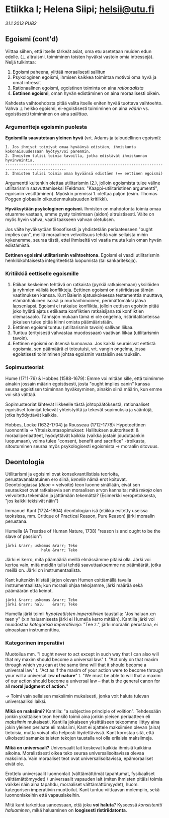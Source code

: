 # Etiikka I; Helena Siipi; helsii@utu.fi #
*31.1.2013 PUB2*

## Egoismi (cont'd) ##

Viittaa siihen, että itselle tärkeät asiat, oma etu asetetaan muiden edun edelle. (&perp; altruismi, toimiminen toisten hyväksi vastoin omia intressejä). Neljä tulkintaa:

1. Egoismi paheena, ylittää moraalisesti sallitun
2. Psykologinen egoismi, ihmisen kaikkea toimintaa motivoi oma hyvä ja omat intressit
3. Rationaalinen egoismi, egoistinen toiminta on aina _rationaalista_
4. **Eettinen egoismi**, oman hyvän edistäminen on aina moraalisesti oikein.

Kahdesta vaihtoehdosta pitää valita itselle eniten hyvää tuottava vaihtoehto. Vahva &perp; heikko egoismi, ei-egoistisesti toimiminen on aina *väärin* vs. egoistisesti toimiminen on aina *sallittua*. 

### Argumentteja egoismin puolesta ###

**Egoismilla saavutetaan yleinen hyvä** (vrt. Adams ja taloudellinen egoismi):

    1. Jos ihmiset toimivat omaa hyväänsä edistäen, ihmiskunta kokonaisuudessaan hyötyy/voi paremmin.
    2. Ihmisten tulisi toimia tavoilla, jotka edistävät ihmiskunnan hyvinvointia.
    -------------------------------------------------------------------------------------------------
    3. Ihmisten tulisi toimia omaa hyväänsä edistäen (== eettinen egoismi)

Argumentti kuitenkin olettaa utilitarismin (2.), jolloin egoismista tulee väline utilitarismin saavuttamiseksi (Feldman: "Kaappi-utilitaristinen argumentti", egoismin vesittäminen). Myöskin premissi 1. olettaa paljon (esim. Thomas Poggen globaalin oikeudenmukaisuuden kritiikki).

**Hyväksytään psykologinen egoismi.** Ihmisten on mahdotonta toimia omaa etuamme vastaan, emme pysty toimimaan (aidon) altruistisesti. Väite on myös hyvin vahva, vaatii taakseen vahvan oletuksen. 

Jos väite hyväksytään filosofisesti ja yhdistetään periaateeseen "ought implies can", meillä moraalinen velvollisuus tehdä vain sellaista mihin kykenemme, seuraa tästä, ettei ihmiseltä voi vaatia muuta kuin oman hyvän edistämistä.

**Eettinen egoisimi utilitarismin vaihtoehtona.** Egoismi ei vaadi utilitarismin henkilökohtaisesta integriteetistä luopumista (tai sankaritekoja). 

### Kritiikkiä eettiselle egoismille ###

1. Etiikan keskeinen tehtävä on ratkaista (pyrkiä ratkaisemaan) yksilöiden ja ryhmien välisiä konflikteja. Eettinen egoismi on ristiriidassa tämän vaatimuksen kanssa. Kurt Baierin ajatuskokeessa testamenttia muuttava, elämänhaluinen isoisä ja murhanhimoinen, perimättömäksi jäävä lapsenlapsi. Egoismi ei ratkaise konfliktia, jolloin eettisen egoistin pitää joko hylätä ajatus etiikasta konfliktien ratkaisijana _tai_ konfliktien olemassaolo. Tännsjön mukaan tämä ei ole ongelma, ristiriitatilanteissa jokaisen tulee pitää kiinni omista päämääristään.
2. Eettinen egoismi tuntuu (utilitarismin tavoin) sallivan liikaa.
3. Tuntuu (erityisesti vahvastaa muodossaan) vaativan liikaa (utilitarismin tavoin). 
4. Eettinen egoismi on itsensä kumoavaa. Jos kaikki seuraisivat eettistä egoismia, sen päämäärä ei toteutuisi, vrt. vangin ongelma, jossa egoistisesti toimiminen johtaa egoismin vastaisiin seurauksiin.

### Sopimusteoriat ###

Hume (1711-76) &amp; Hobbes (1588-1679): Emme voi mitään sille, että toimimme ainakin jossain määrin egoistisesti, josta "ought implies canin" kanssa seuraa egoistisen toiminnan hyväksyminen, ainakin siinä määrin, kun emme voi sitä välttää.

Sopimusteoriat lähtevät liikkeelle tästä johtopäätöksestä, rationaaliset egoistiset toimijat tekevät yhteistyötä ja tekevät sopimuksia ja sääntöjä, jotka hyödyttävät kaikkia. 

Hobbes, Locke (1632-1704) ja Rousseau (1712-1778): Hypoteettinen luonnontila &rarr; Yhteiskuntasopimukset: Hallituksen auktoriteetti &amp; moraaliperiaatteet, hyödyttävät kaikkia (vaikka jostain joudutaankin luopumaan), voima tulee "consent, benefit and sacrifice" -troikasta, sitoutuminen seuraa myös psykologisesti egoismista &rarr; moraalin sitovuus.

## Deontologia ##

Utilitarismi ja egoisimi ovat konsekvantilistisia teorioita, perustavanalaatuinen ero siinä, _kenelle_ nämä erot koituvat.  
Deontologiassa (_deon_ = velvoite) teon luonne sinällään, eivät sen seuraukset ovat ratkaisevia sen moraalisen arvon kannalta; mitä _tekoja_ olen velvoitettu tekemään ja jättämään tekemättä? (Esimerkki veropetoksesta, "jos kaikki tekisivät näin")

Immanuel Kant (1724-1804) deontologian isä (etiikka esitetty useissa teoksissa, mm. Critique of Practical Reason, Pure Reason) järki moraalin perustana.

Humella (A Treatise of Human Nature, 1738) "reason is and ought to be the slave of passion":

    järki &rarr; uskomus &rarr; Teko
                    halu &rarr; Teko

Järki ei kerro, mitä päämääriä meillä elmässämme pitäisi olla. Järki voi kertoa vain, mitä meidän tulisi tehdä saavuttaaksemme ne päämäärät, jotka meillä on. Järki on instrumentaalista.

Kant kuitenkin kiistää järjen olevan Humen esittämällä tavalla instrumentaalista; kun moraali ohjaa tekojamme, järki määrää sekä päämäärän että keinot.

    järki &rarr; uskomus &rarr; Teko
    järki &rarr; halu    &rarr; Teko

Humella järki toimii *hypoteettisten imperatiivien* taustalla: "Jos haluan x:n teen y" (x:n haluamisesta järki ei Humella kerro mitään). Kantilla järki voi muodostaa *kategorisia imperatiiveja*: "Tee z.", järki moraalin perustana, ei ainoastaan instrumenttina.

### Kategorinen imperatiivi ###

Muotoilua mm. "I ought never to act except in such way that I can also will that my maxim should become a universal law." t. "Act only on that maxim through which you can at the same time will that it should become a universal law" t. "Act as if the maxim of your action were to become through your will a universal law **of nature**" t. "We must be able to will that a maxim of our action should become a universal law &ndash; that is the general canon for all **moral judgment of action.**"

&rarr; Toimi vain sellaisen maksiimin mukaisesti, jonka voit haluta tulevan universaaliksi laiksi. 

**Mikä on maksiimi?** Kantilla: "a subjective principle of volition". Tehdessään jonkin yksittäisen teon henkilö toimii aina jonkin yleisen periaatteen eli _maksiimin_ mukaisesti.  Kantilla jokaiseen yksittäiseen tekoomme liittyy aina jokin yleinen periaate eli maksiimi, Kant ei ajattele maksiimien olevan (aina) tietoisia, mutta voivat olla helposti löydettävissä. Kant korostaa sitä, että ulkoisesti samankaltaisten tekojen taustalla voi olla erilaisia maksiimeja. 

**Mikä on universaali?** Universaalit lait koskevat kaikkia ihmisiä kaikkina aikoina. Moralistisesti oikea teko seuraa universalisoitavissa olevaa maksiimia. Vain moraaliset teot ovat universalisoitavissa, epämoraaliset eivät ole.

Erottelu universaalit luonnonlait (välttämättömät tapahtumat, fysikaaliset välttämättömyydet) / universaalit vapauden lait (miten ihmisten pitäisi toimia vaikkei näin aina tapahdu, moraaliset välttämättömyydet), huom. kategorisen imperatiivin muottoilut. Kant tuntuu viittaavan molempiin, sekä luonnonlakeihin että vapauslakeihin.

Mitä kant tarkoittaa sanoessaan, että joku **voi haluta**? Kyseessä _konsistentti haluaminen_, mikä haluaminen on **loogisesti ristiriidatonta**. 
